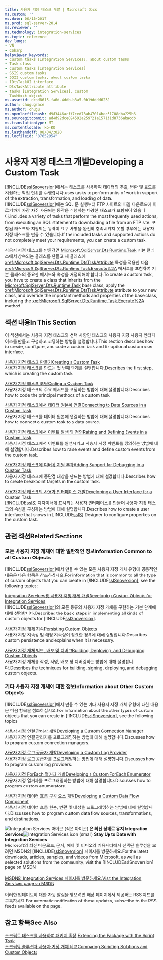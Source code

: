 ```yaml
---
title: 사용자 지정 태스크 개발 | Microsoft Docs
ms.custom: ''
ms.date: 06/13/2017
ms.prod: sql-server-2014
ms.reviewer: ''
ms.technology: integration-services
ms.topic: reference
dev_langs:
- VB
- CSharp
helpviewer_keywords:
- custom tasks [Integration Services], about custom tasks
- Task class
- custom tasks [Integration Services]
- SSIS custom tasks
- SSIS custom tasks, about custom tasks
- IDtsTaskUI interface
- DtsTaskAttribute attribute
- tasks [Integration Services], custom
- TaskHost object
ms.assetid: dcbd8615-fa6d-4ddb-b8a5-0b19dddd6239
author: chugugrace
ms.author: chugu
ms.openlocfilehash: d9d3446acff7ced73ab47014bec51708dba225b6
ms.sourcegitcommit: ad4d92dce894592a259721a1571b1d8736abacdb
ms.translationtype: MT
ms.contentlocale: ko-KR
ms.lasthandoff: 08/04/2020
ms.locfileid: "87652954"
---
```

# <a name="developing-a-custom-task"></a><span data-ttu-id="98a6d-102">사용자 지정 태스크 개발</span><span class="sxs-lookup"><span data-stu-id="98a6d-102">Developing a Custom Task</span></span>
  [!INCLUDE[ssISnoversion](../../../includes/ssisnoversion-md.md)]<span data-ttu-id="98a6d-103">에서는 태스크를 사용하여 데이터의 추출, 변환 및 로드를 지원하는 작업 단위를 수행합니다.</span><span class="sxs-lookup"><span data-stu-id="98a6d-103">uses tasks to perform units of work in support of the extraction, transformation, and loading of data.</span></span> [!INCLUDE[ssISnoversion](../../../includes/ssisnoversion-md.md)]<span data-ttu-id="98a6d-104">에는 SQL 문 실행부터 FTP 사이트의 파일 다운로드에 이르기까지 가장 자주 사용되는 동작을 수행하는 다양한 태스크가 포함되어 있습니다.</span><span class="sxs-lookup"><span data-stu-id="98a6d-104">includes a variety of tasks that perform the most frequently used actions, from executing an SQL statement to downloading a file from an FTP site.</span></span> <span data-ttu-id="98a6d-105">포함된 태스크와 지원되는 동작이 요구 사항을 완전히 충족시키지 못할 경우에는 사용자 지정 태스크를 만들 수 있습니다.</span><span class="sxs-lookup"><span data-stu-id="98a6d-105">If the included tasks and supported actions do not completely meet your requirements, you can create a custom task.</span></span>  
  
 <span data-ttu-id="98a6d-106">사용자 지정 태스크를 만들려면 [Microsoft.SqlServer.Dts.Runtime.Task](/dotnet/api/microsoft.sqlserver.dts.runtime.task) 기본 클래스에서 상속되는 클래스를 만들고 새 클래스에 <xref:Microsoft.SqlServer.Dts.Runtime.DtsTaskAttribute> 특성을 적용한 다음 <xref:Microsoft.SqlServer.Dts.Runtime.Task.Execute%2A> 메서드를 포함하여 기본 클래스의 중요한 메서드와 속성을 재정의해야 합니다.</span><span class="sxs-lookup"><span data-stu-id="98a6d-106">To create a custom task, you have to create a class that inherits from the [Microsoft.SqlServer.Dts.Runtime.Task](/dotnet/api/microsoft.sqlserver.dts.runtime.task) base class, apply the <xref:Microsoft.SqlServer.Dts.Runtime.DtsTaskAttribute> attribute to your new class, and override the important methods and properties of the base class, including the <xref:Microsoft.SqlServer.Dts.Runtime.Task.Execute%2A> method.</span></span>  
  
## <a name="in-this-section"></a><span data-ttu-id="98a6d-107">섹션 내용</span><span class="sxs-lookup"><span data-stu-id="98a6d-107">In This Section</span></span>  
 <span data-ttu-id="98a6d-108">이 섹션에서는 사용자 지정 태스크와 선택 사항인 태스크의 사용자 지정 사용자 인터페이스를 만들고 구성하고 코딩하는 방법을 설명합니다.</span><span class="sxs-lookup"><span data-stu-id="98a6d-108">This section describes how to create, configure, and code a custom task and its optional custom user interface.</span></span>  
  
 [<span data-ttu-id="98a6d-109">사용자 지정 태스크 만들기</span><span class="sxs-lookup"><span data-stu-id="98a6d-109">Creating a Custom Task</span></span>](creating-a-custom-task.md)  
 <span data-ttu-id="98a6d-110">사용자 지정 태스크를 만드는 첫 번째 단계를 설명합니다.</span><span class="sxs-lookup"><span data-stu-id="98a6d-110">Describes the first step, which is creating the custom task.</span></span>  
  
 [<span data-ttu-id="98a6d-111">사용자 지정 태스크 코딩</span><span class="sxs-lookup"><span data-stu-id="98a6d-111">Coding a Custom Task</span></span>](coding-a-custom-task.md)  
 <span data-ttu-id="98a6d-112">사용자 지정 태스크의 주요 메서드를 코딩하는 방법에 대해 설명합니다.</span><span class="sxs-lookup"><span data-stu-id="98a6d-112">Describes how to code the principal methods of a custom task.</span></span>  
  
 [<span data-ttu-id="98a6d-113">사용자 지정 태스크에서 데이터 원본에 연결</span><span class="sxs-lookup"><span data-stu-id="98a6d-113">Connecting to Data Sources in a Custom Task</span></span>](connecting-to-data-sources-in-a-custom-task.md)  
 <span data-ttu-id="98a6d-114">사용자 지정 태스크를 데이터 원본에 연결하는 방법에 대해 설명합니다.</span><span class="sxs-lookup"><span data-stu-id="98a6d-114">Describes how to connect a custom task to a data source.</span></span>  
  
 [<span data-ttu-id="98a6d-115">사용자 지정 태스크에서 이벤트 발생 및 정의</span><span class="sxs-lookup"><span data-stu-id="98a6d-115">Raising and Defining Events in a Custom Task</span></span>](raising-and-defining-events-in-a-custom-task.md)  
 <span data-ttu-id="98a6d-116">사용자 지정 태스크에서 이벤트를 발생시키고 사용자 지정 이벤트를 정의하는 방법에 대해 설명합니다.</span><span class="sxs-lookup"><span data-stu-id="98a6d-116">Describes how to raise events and define custom events from the custom task.</span></span>  
  
 [<span data-ttu-id="98a6d-117">사용자 지정 태스크에 디버깅 지원 추가</span><span class="sxs-lookup"><span data-stu-id="98a6d-117">Adding Support for Debugging in a Custom Task</span></span>](adding-support-for-debugging-in-a-custom-task.md)  
 <span data-ttu-id="98a6d-118">사용자 지정 태스크에 중단점 대상을 만드는 방법에 대해 설명합니다.</span><span class="sxs-lookup"><span data-stu-id="98a6d-118">Describes how to create breakpoint targets in the custom task.</span></span>  
  
 [<span data-ttu-id="98a6d-119">사용자 지정 태스크의 사용자 인터페이스 개발</span><span class="sxs-lookup"><span data-stu-id="98a6d-119">Developing a User Interface for a Custom Task</span></span>](developing-a-user-interface-for-a-custom-task.md)  
 <span data-ttu-id="98a6d-120">[!INCLUDE[ssIS](../../../includes/ssis-md.md)] 디자이너에 표시되는 사용자 인터페이스를 만들어 사용자 지정 태스크의 속성을 구성하는 방법에 대해 설명합니다.</span><span class="sxs-lookup"><span data-stu-id="98a6d-120">Describes how to create a user interface that shows in [!INCLUDE[ssIS](../../../includes/ssis-md.md)] Designer to configure properties on the custom task.</span></span>  
  
## <a name="related-sections"></a><span data-ttu-id="98a6d-121">관련 섹션</span><span class="sxs-lookup"><span data-stu-id="98a6d-121">Related Sections</span></span>  
  
### <a name="information-common-to-all-custom-objects"></a><span data-ttu-id="98a6d-122">모든 사용자 지정 개체에 대한 일반적인 정보</span><span class="sxs-lookup"><span data-stu-id="98a6d-122">Information Common to all Custom Objects</span></span>  
 <span data-ttu-id="98a6d-123">[!INCLUDE[ssISnoversion](../../../includes/ssisnoversion-md.md)]에서 만들 수 있는 모든 사용자 지정 개체 유형에 공통적인 내용은 다음 항목을 참조하십시오.</span><span class="sxs-lookup"><span data-stu-id="98a6d-123">For information that is common to all the type of custom objects that you can create in [!INCLUDE[ssISnoversion](../../../includes/ssisnoversion-md.md)], see the following topics:</span></span>  
  
 [<span data-ttu-id="98a6d-124">Integration Services용 사용자 지정 개체 개발</span><span class="sxs-lookup"><span data-stu-id="98a6d-124">Developing Custom Objects for Integration Services</span></span>](../developing-custom-objects-for-integration-services.md)  
 <span data-ttu-id="98a6d-125">[!INCLUDE[ssISnoversion](../../../includes/ssisnoversion-md.md)]의 모든 종류의 사용자 지정 개체를 구현하는 기본 단계에 대해 설명합니다.</span><span class="sxs-lookup"><span data-stu-id="98a6d-125">Describes the basic steps in implementing all kinds of custom objects for [!INCLUDE[ssISnoversion](../../../includes/ssisnoversion-md.md)].</span></span>  
  
 [<span data-ttu-id="98a6d-126">사용자 지정 개체 지속</span><span class="sxs-lookup"><span data-stu-id="98a6d-126">Persisting Custom Objects</span></span>](../persisting-custom-objects.md)  
 <span data-ttu-id="98a6d-127">사용자 지정 지속성 및 해당 지속성이 필요한 경우에 대해 설명합니다.</span><span class="sxs-lookup"><span data-stu-id="98a6d-127">Describes custom persistence and explains when it is necessary.</span></span>  
  
 [<span data-ttu-id="98a6d-128">사용자 지정 개체 빌드, 배포 및 디버그</span><span class="sxs-lookup"><span data-stu-id="98a6d-128">Building, Deploying, and Debugging Custom Objects</span></span>](../building-deploying-and-debugging-custom-objects.md)  
 <span data-ttu-id="98a6d-129">사용자 지정 개체를 작성, 서명, 배포 및 디버깅하는 방법에 대해 설명합니다.</span><span class="sxs-lookup"><span data-stu-id="98a6d-129">Describes the techniques for building, signing, deploying, and debugging custom objects.</span></span>  
  
### <a name="information-about-other-custom-objects"></a><span data-ttu-id="98a6d-130">기타 사용자 지정 개체에 대한 정보</span><span class="sxs-lookup"><span data-stu-id="98a6d-130">Information about Other Custom Objects</span></span>  
 <span data-ttu-id="98a6d-131">[!INCLUDE[ssISnoversion](../../../includes/ssisnoversion-md.md)]에서 만들 수 있는 기타 사용자 지정 개체 유형에 대한 내용은 다음 항목을 참조하십시오.</span><span class="sxs-lookup"><span data-stu-id="98a6d-131">For information about the other types of custom objects that you can create in [!INCLUDE[ssISnoversion](../../../includes/ssisnoversion-md.md)], see the following topics:</span></span>  
  
 [<span data-ttu-id="98a6d-132">사용자 지정 연결 관리자 개발</span><span class="sxs-lookup"><span data-stu-id="98a6d-132">Developing a Custom Connection Manager</span></span>](../connection-manager/developing-a-custom-connection-manager.md)  
 <span data-ttu-id="98a6d-133">사용자 지정 연결 관리자를 프로그래밍하는 방법에 대해 설명합니다.</span><span class="sxs-lookup"><span data-stu-id="98a6d-133">Discusses how to program custom connection managers.</span></span>  
  
 [<span data-ttu-id="98a6d-134">사용자 지정 로그 공급자 개발</span><span class="sxs-lookup"><span data-stu-id="98a6d-134">Developing a Custom Log Provider</span></span>](../log-provider/developing-a-custom-log-provider.md)  
 <span data-ttu-id="98a6d-135">사용자 지정 로그 공급자를 프로그래밍하는 방법에 대해 설명합니다.</span><span class="sxs-lookup"><span data-stu-id="98a6d-135">Discusses how to program custom log providers.</span></span>  
  
 [<span data-ttu-id="98a6d-136">사용자 지정 ForEach 열거자 개발</span><span class="sxs-lookup"><span data-stu-id="98a6d-136">Developing a Custom ForEach Enumerator</span></span>](../foreach-enumerator/developing-a-custom-foreach-enumerator.md)  
 <span data-ttu-id="98a6d-137">사용자 지정 열거자를 프로그래밍하는 방법에 대해 설명합니다.</span><span class="sxs-lookup"><span data-stu-id="98a6d-137">Discusses how to program custom enumerators.</span></span>  
  
 [<span data-ttu-id="98a6d-138">사용자 지정 데이터 흐름 구성 요소 개발</span><span class="sxs-lookup"><span data-stu-id="98a6d-138">Developing a Custom Data Flow Component</span></span>](../data-flow/developing-a-custom-data-flow-component.md)  
 <span data-ttu-id="98a6d-139">사용자 지정 데이터 흐름 원본, 변환 및 대상을 프로그래밍하는 방법에 대해 설명합니다.</span><span class="sxs-lookup"><span data-stu-id="98a6d-139">Discusses how to program custom data flow sources, transformations, and destinations.</span></span>  
  
<span data-ttu-id="98a6d-140">![Integration Services 아이콘 (작은 아이콘)](../../media/dts-16.gif "Integration Services 아이콘(작은 아이콘)")  **은 최신 상태로 유지 Integration Services**</span><span class="sxs-lookup"><span data-stu-id="98a6d-140">![Integration Services icon (small)](../../media/dts-16.gif "Integration Services icon (small)")  **Stay Up to Date with Integration Services**</span></span><br /> <span data-ttu-id="98a6d-141">Microsoft의 최신 다운로드, 문서, 예제 및 비디오와 커뮤니티에서 선택된 솔루션을 보려면 MSDN의 [!INCLUDE[ssISnoversion](../../../includes/ssisnoversion-md.md)] 페이지를 방문하세요.</span><span class="sxs-lookup"><span data-stu-id="98a6d-141">For the latest downloads, articles, samples, and videos from Microsoft, as well as selected solutions from the community, visit the [!INCLUDE[ssISnoversion](../../../includes/ssisnoversion-md.md)] page on MSDN:</span></span><br /><br /> [<span data-ttu-id="98a6d-142">MSDN의 Integration Services 페이지를 방문하세요.</span><span class="sxs-lookup"><span data-stu-id="98a6d-142">Visit the Integration Services page on MSDN</span></span>](https://go.microsoft.com/fwlink/?LinkId=136655)<br /><br /> <span data-ttu-id="98a6d-143">이러한 업데이트에 대한 자동 알림을 받으려면 해당 페이지에서 제공하는 RSS 피드를 구독하세요.</span><span class="sxs-lookup"><span data-stu-id="98a6d-143">For automatic notification of these updates, subscribe to the RSS feeds available on the page.</span></span>  
  
## <a name="see-also"></a><span data-ttu-id="98a6d-144">참고 항목</span><span class="sxs-lookup"><span data-stu-id="98a6d-144">See Also</span></span>  
 <span data-ttu-id="98a6d-145">[스크립트 태스크를 사용하여 패키지 확장](../../extending-packages-scripting/task/extending-the-package-with-the-script-task.md) </span><span class="sxs-lookup"><span data-stu-id="98a6d-145">[Extending the Package with the Script Task](../../extending-packages-scripting/task/extending-the-package-with-the-script-task.md) </span></span>  
 [<span data-ttu-id="98a6d-146">스크립팅 솔루션과 사용자 지정 개체 비교</span><span class="sxs-lookup"><span data-stu-id="98a6d-146">Comparing Scripting Solutions and Custom Objects</span></span>](../../extending-packages-scripting/comparing-scripting-solutions-and-custom-objects.md)  
  
  
